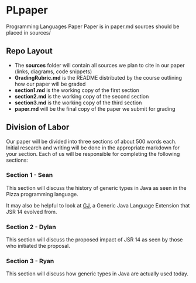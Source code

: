 PLpaper
=======

Programming Languages Paper
Paper is in paper.md
sources should be placed in sources/

## Repo Layout

* The **sources** folder will contain all sources we plan to cite in our paper (links, diagrams, code snippets)
* **GradingRubric.md** is the README distributed by the course outlining how our paper will be graded
* **section1.md** is the working copy of the first section
* **section2.md** is the working copy of the second section
* **section3.md** is the working copy of the third section
* **paper.md** will be the final copy of the paper we submit for grading

## Division of Labor

Our paper will be divided into three sections of about 500 words each. Initial research and writing will be done in the appropriate markdown for your section. Each of us will be responsible for completing the following sections:

### Section 1 - Sean
This section will discuss the history of generic types in Java as seen in the Pizza programming language. 

It may also be helpful to look at [GJ][1], a Generic Java Language Extension that JSR 14 evolved from. 

### Section 2 - Dylan
This section will discuss the proposed impact of JSR 14 as seen by those who initiated the proposal. 

### Section 3 - Ryan
This section will discuss how generic types in Java are actually used today. 


[1]: http://lampwww.epfl.ch/gj/